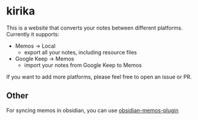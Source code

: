 # kirika

This is a website that converts your notes between different platforms.
Currently it supports:

- Memos -> Local
  - export all your notes, including resource files
- Google Keep -> Memos
  - import your notes from Google Keep to Memos

If you want to add more platforms, please feel free to open an issue or PR.

## Other

For syncing memos in obsidian, you can use [obsidian-memos-plugin](https://github.com/hyoban/obsidian-memos-plugin)
